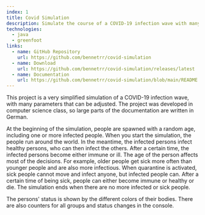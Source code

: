 ```yaml
---
index: 1
title: Covid Simulation
description: Simulate the course of a COVID-19 infection wave with many parameters and settings.
technologies:
  - java
  - greenfoot
links:
  - name: GitHub Repository
    url: https://github.com/bennetrr/covid-simulation
  - name: Download
    url: https://github.com/bennetrr/covid-simulation/releases/latest
  - name: Documentation
    url: https://github.com/bennetrr/covid-simulation/blob/main/README.md
---
```


This project is a very simplified simulation of a COVID-19 infection wave, with many parameters that can be adjusted.
The project was developed in computer science class, so large parts of the documentation are written in German. 

At the beginning of the simulation, people are spawned with a random age, including one or more infected people.
When you start the simulation, the people run around the world.
In the meantime, the infected persons infect healthy persons, who can then infect the others.
After a certain time, the infected persons become either immune or ill.
The age of the person affects most of the decisions.
For example, older people get sick more often than younger people and are also more infectious.
When quarantine is activated, sick people cannot move and infect anyone, but infected people can.
After a certain time of being sick, people can either become immune or healthy or die.
The simulation ends when there are no more infected or sick people.

The persons' status is shown by the different colors of their bodies.
There are also counters for all groups and status changes in the console.
